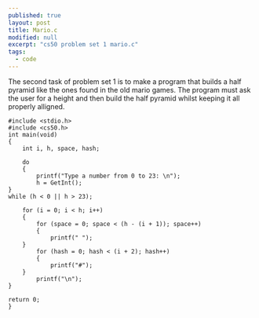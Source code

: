 ```yaml
---
published: true
layout: post
title: Mario.c
modified: null
excerpt: "cs50 problem set 1 mario.c"
tags: 
  - code
---
```

The second task of problem set 1 is to make a program that builds a half pyramid like the ones found in the old mario games. The program must ask the user for a height and then build the half pyramid whilst keeping it all properly alligned.

	#include <stdio.h>
	#include <cs50.h>
	int main(void)
	{
	    int i, h, space, hash;
	
	    do 
	    {
	        printf("Type a number from 0 to 23: \n");
	        h = GetInt();
	}
	while (h < 0 || h > 23);
	
	    for (i = 0; i < h; i++)
    	{ 
        	for (space = 0; space < (h - (i + 1)); space++)
        	{
            	printf(" ");
    	}
        	for (hash = 0; hash < (i + 2); hash++)
        	{
            	printf("#");
    	}
        	printf("\n");
	}

	return 0;
	}
